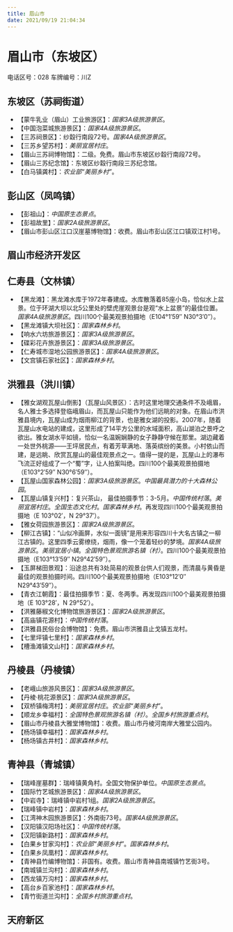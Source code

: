 ```yaml
---
title: 眉山市
date: 2021/09/19 21:04:34
---
```


# 眉山市（东坡区）
电话区号：028
车牌编号：川Z
## 东坡区（苏祠街道）
* 【蒙牛乳业（眉山）工业旅游区】：*国家3A级旅游景区*。
* 【中国泡菜城旅游景区】：*国家4A级旅游景区*。
* 【三苏祠景区】：纱縠行南段72号。*国家4A级旅游景区*。
* 【三苏乡望苏村】：*美丽宜居村庄*。
* 【眉山三苏祠博物馆】：二级。免费。眉山市东坡区纱縠行南段72号。
* 【眉山三苏纪念馆】：东坡区纱縠行南段三苏纪念馆。
* 【白马镇龚村】：*农业部“美丽乡村”*。
## 彭山区（凤鸣镇）
* 【彭祖山】：*中国原生态景点*。
* 【彭祖故里】：*国家2A级旅游景区*。
* 【眉山市彭山区江口汉崖墓博物馆】：收费。眉山市彭山区江口镇双江村1号。
## 眉山市经济开发区
## 仁寿县（文林镇）
* 【黑龙滩】：黑龙滩水库于1972年春建成。水库散落着85座小岛，恰似水上盆景。位于环湖大坝以北5公里处的壁虎崖观景台是观“水上盆景”的最佳位置。*国家4A级旅游景区*。四川100个最美观景拍摄地（E104°1′59″ N30°3′0″）。
* 【黑龙滩镇大坝社区】：*国家森林乡村*。
* 【响水六坊旅游景区】：*国家3A级旅游景区*。
* 【碟彩花卉旅游景区】：*国家3A级旅游景区*。
* 【仁寿城市湿地公园旅游景区】：*国家4A级旅游景区*。
* 【文宫镇石家社区】：*国家森林乡村*。
## 洪雅县（洪川镇）
* 【雅女湖观瓦屋山倒影】（瓦屋山风景区）：古时这里地理交通条件不及峨眉，名人雅士多选择登临峨眉山，而瓦屋山只能作为他们远眺的对象。在眉山市洪雅县境内，瓦屋山成为烟雨柳江的背景，也是雅女湖的投影。2007年，随着瓦屋山水电站的建成，这里形成了14平方公里的水域面积，高山湖泊之景呼之欲出。雅女湖水平如镜，恰似一名温婉娴静的女子静静守候在那里。湖边藏着一处世外桃源——王坪居民点，有着芳草满地、落英缤纷的美景。小村依山而建，是远眺、欣赏瓦屋山的最佳观景点之一。值得一提的是，瓦屋山上的瀑布飞流正好组成了一个“蜀”字，让人拍案叫绝。四川100个最美观景拍摄地（E103°2′59″ N30°6′59″）。
* 【瓦屋山国家森林公园】：*国家3A级旅游景区*。*中国最具潜力的十大森林公园*。
* 【瓦屋山镇复兴村】：复兴茶山， 最佳拍摄季节：3-5月。*中国传统村落*。*美丽宜居村庄*。*全国生态文化村*。*国家森林乡村*。再发现四川100个最美观景拍摄地（E 103°02′，N 29°37′）。
* 【雅女荷园旅游景区】：*国家2A级旅游景区*。
* 【柳江古镇】：“山似冷画屏，水似一面镜”是用来形容四川十大名古镇之一柳江古镇的。这里四季云雾缭绕，烟雨，像一个笼着轻纱的梦境。*国家4A级旅游景区*。*美丽宜居小镇*。*全国特色景观旅游名镇（村）*。四川100个最美观景拍摄地（E103°13′59″ N29°42′59″）。
* 【玉屏梯田景观】：沿途总共有3处简易的观景台供人们观景，而清晨与黄昏是最佳的观景拍摄时间。四川100个最美观景拍摄地（E103°12′0″ N29°43′59″）。
* 【青衣江朝霞】：最佳拍摄季节：夏、冬两季。再发现四川100个最美观景拍摄地（E 103°28′，N 29°52′）。
* 【洪雅藤椒文化博物馆旅游景区】：*国家2A级旅游景区*。
* 【高庙镇花源村】：*中国传统村落*。
* 【洪雅县民俗台会博物馆】：免费。眉山市洪雅县止戈镇五龙村。
* 【七里坪镇七里村】：*国家森林乡村*。
* 【槽渔滩镇文山村】：*国家森林乡村*。
## 丹棱县（丹棱镇）
* 【老峨山旅游风景区】：*国家3A级旅游景区*。
* 【丹棱·桃花源景区】：*国家3A级旅游景区*。
* 【双桥镇梅湾村】：*美丽宜居村庄*。*农业部“美丽乡村”*。
* 【顺龙乡幸福村】：*全国特色景观旅游名镇（村）*。*全国乡村旅游重点村*。
* 【眉山市丹棱县大雅堂博物馆】：收费。眉山市丹棱河南岸大雅堂公园内。
* 【杨场镇幸福村】：*国家森林乡村*。
* 【杨场镇古井村】：*国家森林乡村*。
## 青神县（青城镇）
* 【瑞峰崖墓群】：瑞峰镇黄角村。全国文物保护单位。*中国原生态景点*。
* 【国际竹艺城旅游景区】：*国家4A级旅游景区*。
* 【中岩寺】：瑞峰镇中岩村1组。*国家2A级旅游景区*。
* 【瑞峰镇中岩村】：*国家森林乡村*。
* 【江湾神木园旅游景区】：外南街73号。*国家4A级旅游景区*。
* 【汉阳镇汉阳场社区】：*中国传统村落*。
* 【汉阳镇新路村】：*国家森林乡村*。
* 【白果乡甘家沟村】：*农业部“美丽乡村”*。*国家森林乡村*。
* 【白果乡凤凰村】：*国家森林乡村*。
* 【青神县竹编博物馆】：非国有。收费。眉山市青神县南城镇竹艺街3号。
* 【南城镇兰沟村】：*国家森林乡村*。
* 【西龙镇万沟村】：*国家森林乡村*。
* 【高台乡百家池村】：*国家森林乡村*。
* 【青竹街道兰沟村】：*全国乡村旅游重点村*。
## 天府新区
